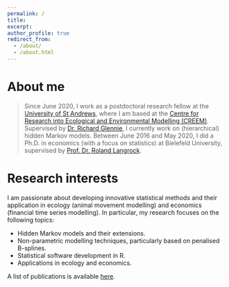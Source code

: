 ```yaml
---
permalink: /
title:
excerpt:
author_profile: true
redirect_from: 
  - /about/
  - /about.html
---
```


About me
=====

> Since June 2020, I work as a postdoctoral research fellow at the <span style="color: #1f96be;"><a href="https://www.st-andrews.ac.uk/" target="_blank">University of St Andrews</a></span>, where I am based at the <span style="color: #1f96be;"><a href="https://www.creem.st-andrews.ac.uk/" target="_blank"> Centre for Research into Ecological and Environmental Modelling (CREEM)</a></span>. Supervised by <span style="color: #1f96be;"><a href="http://www.richardglennie.co.uk/" target="_blank">Dr. Richard Glennie</a></span>, I currently work on (hierarchical) hidden Markov models. Between June 2016 and May 2020, I did a Ph.D. in economics (with a focus on statistics) at Bielefeld University, supervised by <span style="color: #1f96be;"><a href="https://www.uni-bielefeld.de/fakultaeten/wirtschaftswissenschaften/lehrbereiche/stats/team/prof.-dr.-roland-langrock/" target="_blank">Prof. Dr. Roland Langrock</a></span>.

Research interests
======

I am passionate about developing innovative statistical methods and their application in ecology (animal movement modelling) and economics (financial time series modelling). In particular, my research focuses on the following topics:

- Hidden Markov models and their extensions.
- Non-parametric modelling techniques, particularly based on penalised B-splines.
- Statistical software development in R.
- Applications in ecology and economics.

A list of publications is available <span style="color: #1f96be;"><a href="https://timoadam.github.io//publications/">here</a></span>.
